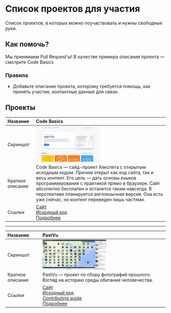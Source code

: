 # Список проектов для участия

Список проектов, в которых можно поучаствовать и нужны свободные руки.

## Как помочь?

Мы принимаем Pull Request'ы! В качестве примера описания проекта — смотрите Code Basics

### Правила

* Добавьте описание проекта, которому требуется помощь, как принять участие, контактные данные для связи.

## Проекты

|Название | Code Basics |
|:----------------|:--------------|
|Скриншот | <a href="https://code-basics.com" target="_blank"><img width="200px" src="./projects/code-basics/assets/codebasics.jpg"></a> |
|Краткое описание | Code Basics — сайд-проект Хекслета с открытым исходным кодом. Причем открыт как код сайта, так и весь контент. Его цель — дать основы языков программирования с практикой прямо в браузере. Сайт абсолютно бесплатен и останется таким навсегда. В перспективе планируется англоязычная версия. Она есть уже сейчас, но контент переведен лишь частями.
|Ссылки | [Сайт](https://code-basics.com/) <br> [Исходный код](https://github.com/hexlet-basics) </br> [Подробнее](./projects/code-basics/README.md)|

---

|Название | PastVu |
|:----------------|:--------------|
|Скриншот | <a href="https://pastvu.com/" target="_blank"><img width="200px" src="./projects/pastvu/assets/pastvu.png"></a> |
|Краткое описание | PastVu — проект по сбору фотографий прошлого. Взгляд на историю среды обитания человечества.
|Ссылки | [Сайт](https://pastvu.com/) </br> [Исходный код](https://github.com/PastVu/pastvu) </br> [Contributing guide](https://github.com/PastVu/pastvu/blob/master/CONTRIBUTING.md) </br> [Подробнее](/projects/pastvu/README.md)|
